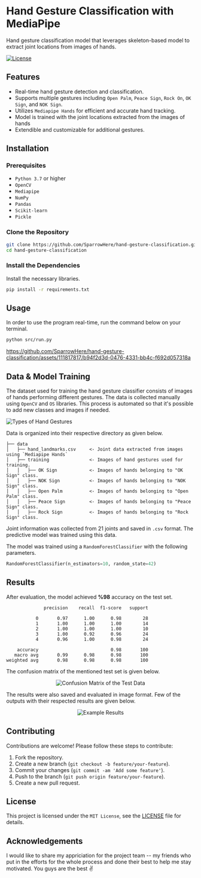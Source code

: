 # Hand Gesture Classification with MediaPipe
Hand gesture classification model that leverages skeleton-based model to extract joint locations from images of hands.

[![License](https://img.shields.io/badge/license-MIT-blue.svg)](LICENSE)

## Features

- Real-time hand gesture detection and classification.
- Supports multiple gestures including `Open Palm`, `Peace Sign`, `Rock On`, `OK Sign`, and `NOK Sign`.
- Utilizes `Mediapipe Hands` for efficient and accurate hand tracking.
- Model is trained with the joint locations extracted from the images of hands
- Extendible and customizable for additional gestures.

## Installation

### Prerequisites

- `Python 3.7` or higher
- `OpenCV`
- `Mediapipe`
- `NumPy`
- `Pandas`
- `Scikit-learn`
- `Pickle`

### Clone the Repository

```bash
git clone https://github.com/SparrowHere/hand-gesture-classification.git
cd hand-gesture-classification
```

### Install the Dependencies

Install the necessary libraries.
```bash
pip install -r requirements.txt
```
## Usage
In order to use the program real-time, run the command below on your terminal.
```bash
python src/run.py
```
https://github.com/SparrowHere/hand-gesture-classification/assets/111817817/b94f2d3d-0476-4331-bb4c-f692d057318a

## Data & Model Training
The dataset used for training the hand gesture classifier consists of images of hands performing different gestures. The data is collected manually using `OpenCV` and `OS` libraries. This process is automated so that it's possible to add new classes and images if needed.

![Types of Hand Gestures](https://github.com/SparrowHere/hand-gesture-classification/assets/111817817/804ef0a9-4e5d-47c1-aa17-b70f9cbd583b)

Data is organized into their respective directory as given below. 
```
├── data
│   ├── hand_landmarks.csv     <- Joint data extracted from images using `Mediapipe Hands`
│   ├── training               <- Images of hand gestures used for training.
│   │   ├── OK Sign            <- Images of hands belonging to "OK Sign" class.
│   │   ├── NOK Sign           <- Images of hands belonging to "NOK Sign" class.
│   │   ├── Open Palm          <- Images of hands belonging to "Open Palm" class.
│   │   ├── Peace Sign         <- Images of hands belonging to "Peace Sign" class.
│   │   ├── Rock Sign          <- Images of hands belonging to "Rock Sign" class.
```

Joint information was collected from 21 joints and saved in `.csv` format. The predictive model was trained using this data.

The model was trained using a `RandomForestClassifier` with the following parameters.
```python
RandomForestClassifier(n_estimators=10, random_state=42)
```
## Results
After evaluation, the model achieved **%98** accuracy on the test set.
```
              precision    recall  f1-score   support

           0       0.97      1.00      0.98        28
           1       1.00      1.00      1.00        14
           2       1.00      1.00      1.00        10
           3       1.00      0.92      0.96        24
           4       0.96      1.00      0.98        24

    accuracy                           0.98       100
   macro avg       0.99      0.98      0.98       100
weighted avg       0.98      0.98      0.98       100
```
The confusion matrix of the mentioned test set is given below.
<p align="center">
  <img src="https://github.com/SparrowHere/hand-gesture-classification/assets/111817817/7242f1c1-e601-4912-8d7f-f88b25110f63" alt="Confusion Matrix of the Test Data"/>
</p>
The results were also saved and evaluated in image format. Few of the outputs with their respected results are given below.

<p align="center">
  <img src="https://github.com/SparrowHere/hand-gesture-classification/assets/111817817/9690f3ef-b6eb-43f6-ada5-2b8db48545ff" alt="Example Results"/>
</p>

## Contributing
Contributions are welcome! Please follow these steps to contribute:

1. Fork the repository.
2. Create a new branch (`git checkout -b feature/your-feature`).
3. Commit your changes (`git commit -am 'Add some feature'`).
4. Push to the branch (`git push origin feature/your-feature`).
5. Create a new pull request.

## License
This project is licensed under the `MIT License`, see the [LICENSE](https://github.com/SparrowHere/hand-gesture-classification/blob/main/LICENSE) file for details.

## Acknowledgements
I would like to share my appriciation for the project team -- my friends who put in the efforts for the whole process and done their best to help me stay motivated. You guys are the best ✌️
